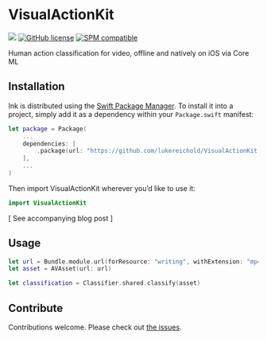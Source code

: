 # VisualActionKit

![](https://img.shields.io/badge/Swift-5.3-orange.svg)
[![GitHub license](https://img.shields.io/badge/license-MIT-lightgrey.svg)](https://github.com/lukereichold/VisualActionKit/blob/master/LICENSE) 
[![SPM compatible](https://img.shields.io/badge/spm-compatible-brightgreen.svg?style=flat)](https://swift.org/package-manager)
    
Human action classification for video, offline and natively on iOS via Core ML


## Installation

Ink is distributed using the [Swift Package Manager](https://swift.org/package-manager). To install it into a project, simply add it as a dependency within your `Package.swift` manifest:

```swift
let package = Package(
    ...
    dependencies: [
        .package(url: "https://github.com/lukereichold/VisualActionKit.git", from: "0.1.0")
    ],
    ...
)
```

Then import VisualActionKit wherever you’d like to use it:

```swift
import VisualActionKit
```

[ See accompanying blog post ]


## Usage

```swift
let url = Bundle.module.url(forResource: "writing", withExtension: "mp4")
let asset = AVAsset(url: url)

let classification = Classifier.shared.classify(asset)
```

## Contribute

Contributions welcome. Please check out [the issues](https://github.com/lukereichold/VisualActionKit/issues).
